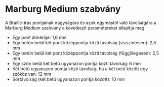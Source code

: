 # Marburg Medium szabvány

A Braille-írás pontjainak nagyságára és azok egymástól való távolságára a Marburg Medium szabvány a következő paramétereket állapítja meg:

- Egy pont átmérője: 1,6 mm
- Egy betűn belül két pont középpontja közti távolság (vízszintesen): 2,5 mm
- Egy betűn belül két pont középpontja közti távolság (függőlegesen): 2,5 mm
- Egy szón belül két betű ugyanazon pontja közti távolság: 6 mm
- Két betű ugyanazon pontja közti távolság, ha a két betű között egy szóköz van: 12 mm
- Sortávolság (két betű ugyanazon pontja között): 10 mm
